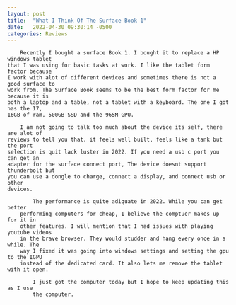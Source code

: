 ```yaml
---
layout: post
title:  "What I Think Of The Surface Book 1"
date:   2022-04-30 09:30:14 -0500
categories: Reviews
---
```

		Recently I bought a surface Book 1. I bought it to replace a HP windows tablet
	that I was using for basic tasks at work. I like the tablet form factor because
	I work with alot of different devices and sometimes there is not a good surface to
	work from. The Surface Book seems to be the best form factor for me because it is
	both a laptop and a table, not a tablet with a keyboard. The one I got has the I7,
	16GB of ram, 500GB SSD and the 965M GPU.
	
		I am not going to talk too much about the device its self, there are alot of
	reviews to tell you that. it feels well built, feels like a tank but the port
	selection is quit lack luster in 2022. If you need a usb c port you can get an
	adapter for the surface connect port, The device doesnt support thunderbolt but
	you can use a dongle to charge, connect a display, and connect usb or other
	devices.
		
			The performance is quite adiquate in 2022. While you can get better
		performing computers for cheap, I believe the comptuer makes up for it in
		other features. I will mention that I had issues with playing youtube videos
		in the brave browser. They would studder and hang every once in a while. The
		way I fixed it was going into windows settings and setting the gpu to the IGPU
		instead of the dedicated card. It also lets me remove the tablet with it open.
		
			I just got the computer today but I hope to keep updating this as I use
			the computer.
